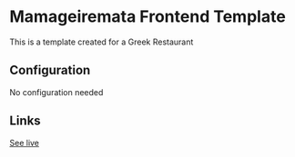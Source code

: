 # Mamageiremata Frontend Template

This is a template created for a Greek Restaurant

## Configuration

No configuration needed

## Links

[See live](http://www.webthink.gr/mamageiremata)
